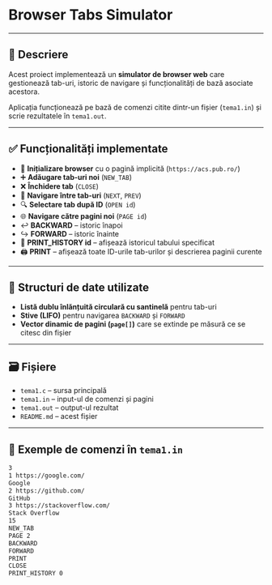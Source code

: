 # Browser Tabs Simulator

---

## 📌 Descriere

Acest proiect implementează un **simulator de browser web** care gestionează tab-uri, istoric de navigare și funcționalități de bază asociate acestora.

Aplicația funcționează pe bază de comenzi citite dintr-un fișier (`tema1.in`) și scrie rezultatele în `tema1.out`.

---

## ✅ Funcționalități implementate

- 🔄 **Inițializare browser** cu o pagină implicită (`https://acs.pub.ro/`)
- ➕ **Adăugare tab-uri noi** (`NEW_TAB`)
- ❌ **Închidere tab** (`CLOSE`)
- 🔁 **Navigare între tab-uri** (`NEXT`, `PREV`)
- 🔍 **Selectare tab după ID** (`OPEN id`)
- 🌐 **Navigare către pagini noi** (`PAGE id`)
- ↩️ **BACKWARD** – istoric înapoi
- ↪️ **FORWARD** – istoric înainte
- 📜 **PRINT_HISTORY id** – afișează istoricul tabului specificat
- 🖨️ **PRINT** – afișează toate ID-urile tab-urilor și descrierea paginii curente

---

## 🧠 Structuri de date utilizate

- **Listă dublu înlănțuită circulară cu santinelă** pentru tab-uri
- **Stive (LIFO)** pentru navigarea `BACKWARD` și `FORWARD`
- **Vector dinamic de pagini (`page[]`)** care se extinde pe măsură ce se citesc din fișier

---

## 🗃️ Fișiere

- `tema1.c` – sursa principală
- `tema1.in` – input-ul de comenzi și pagini
- `tema1.out` – output-ul rezultat
- `README.md` – acest fișier

---

## 🧪 Exemple de comenzi în `tema1.in`

```txt
3
1 https://google.com/
Google
2 https://github.com/
GitHub
3 https://stackoverflow.com/
Stack Overflow
15
NEW_TAB
PAGE 2
BACKWARD
FORWARD
PRINT
CLOSE
PRINT_HISTORY 0
